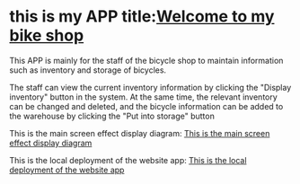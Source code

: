 # this is my APP title:[Welcome to my bike shop](https://i6.cims.nyu.edu/~bw2427/web-app-danielwby/flask.cgi/)

This APP is mainly for the staff of the bicycle shop to maintain information such as inventory and storage of bicycles.

The staff can view the current inventory information by clicking the "Display inventory" button in the system. At the same time, the relevant inventory can be changed and deleted, and the bicycle information can be added to the warehouse by clicking the "Put into storage" button

This is the main screen effect display diagram:
[This is the main screen effect display diagram](/images/p1.jpg)

This is the local deployment of the website app:
[This is the local deployment of the website app](/images/p2.jpg)

